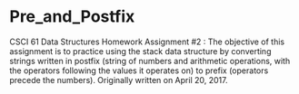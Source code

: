 # Pre_and_Postfix
CSCI 61 Data Structures Homework Assignment #2 : The objective of this assignment is to practice using the stack data structure by converting strings written in postfix (string of numbers and arithmetic operations, with the operators following the values it operates on) to prefix (operators precede the numbers). Originally written on April 20, 2017.
